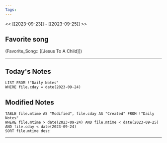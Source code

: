 ```yaml
---
Tags:
---
```

<< [[2023-09-23]] - [[2023-09-25]] >>
## Favorite song
(Favorite_Song:: [[Jesus To A Child]])

___
## Today's Notes
```dataview
LIST FROM !"Daily Notes"
WHERE file.cday = date(2023-09-24)
```
## Modified Notes
```dataview
TABLE file.mtime AS "Modified", file.cday AS "Created" FROM !"Daily Notes" 
WHERE file.mtime > date(2023-09-24) AND file.mtime < date(2023-09-25) AND file.cday < date(2023-09-24)
SORT file.mtime desc
```
___
